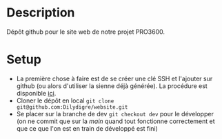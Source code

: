 # Description

Dépôt github pour le site web de notre projet PRO3600.

# Setup

- La première chose à faire est de se créer une clé SSH et l'ajouter sur github (ou alors d'utiliser la sienne déjà générée).
La procédure est disponible [ici](https://docs.github.com/en/authentication/connecting-to-github-with-ssh/generating-a-new-ssh-key-and-adding-it-to-the-ssh-agent).
- Cloner le dépôt en local `git clone git@github.com:Dilydigre/website.git`
- Se placer sur la branche de dev `git checkout dev` pour le développer (on ne commit que sur la *main* quand tout fonctionne correctement et que ce que l'on est en train de développé est fini)

